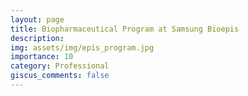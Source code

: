 ```yaml
---
layout: page
title: Biopharmaceutical Program at Samsung Bioepis
description:
img: assets/img/epis_program.jpg
importance: 10
category: Professional
giscus_comments: false
---
```


